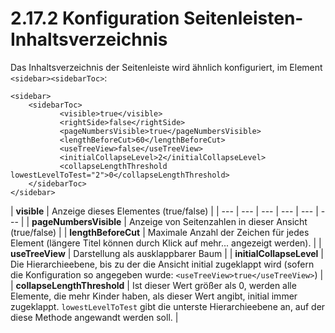 # 2.17.2 Konfiguration Seitenleisten-Inhaltsverzeichnis

Das Inhaltsverzeichnis der Seitenleiste wird ähnlich konfiguriert, im Element `<sidebar><sidebarToc>`: 

```markup
<sidebar>
    <sidebarToc>
           <visible>true</visible>
           <rightSide>false</rightSide>
           <pageNumbersVisible>true</pageNumbersVisible>
           <lengthBeforeCut>60</lengthBeforeCut>
           <useTreeView>false</useTreeView>
           <initialCollapseLevel>2</initialCollapseLevel>
           <collapseLengthThreshold lowestLevelToTest="2">0</collapseLengthThreshold>
    </sidebarToc>
</sidebar>
```

| **visible** | Anzeige dieses Elementes \(true/false\) |
| --- | --- | --- | --- | --- | --- |
| **pageNumbersVisible** | Anzeige von Seitenzahlen in dieser Ansicht \(true/false\) |
| **lengthBeforeCut** | Maximale Anzahl der Zeichen für jedes Element \(längere Titel können durch Klick auf mehr... angezeigt werden\). |
| **useTreeView** | Darstellung als ausklappbarer Baum |
| **initialCollapseLevel** | Die Hierarchieebene, bis zu der die Ansicht initial zugeklappt wird \(sofern die Konfiguration so angegeben wurde: `<useTreeView>true</useTreeView>`\) |
| **collapseLengthThreshold** | Ist dieser Wert größer als 0, werden alle Elemente, die mehr Kinder haben, als dieser Wert angibt, initial immer zugeklappt. `lowestLevelToTest` gibt die unterste Hierarchieebene an, auf der diese Methode angewandt werden soll. |

